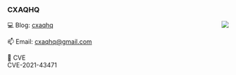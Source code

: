 ### CXAQHQ



<img align="right" src="https://github-readme-stats.vercel.app/api?username=cxaqhq&count_private=true&show_icons=true&hide=prs&theme=radical" />


💻 Blog: [cxaqhq](https://cxaqhq.github.io/)

📫 Email: cxaqhq@gmail.com

🎉 CVE  
CVE-2021-43471  
